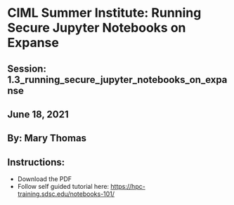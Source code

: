 # CIML Summer Institute:  Running Secure Jupyter Notebooks on Expanse

## Session:  1.3_running_secure_jupyter_notebooks_on_expanse

## June 18, 2021
## By: Mary Thomas

## Instructions:
* Download the PDF
* Follow self guided tutorial here: https://hpc-training.sdsc.edu/notebooks-101/

